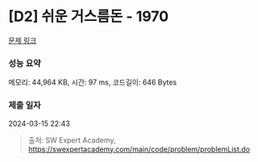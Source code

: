 # [D2] 쉬운 거스름돈 - 1970 

[문제 링크](https://swexpertacademy.com/main/code/problem/problemDetail.do?contestProbId=AV5PsIl6AXIDFAUq) 

### 성능 요약

메모리: 44,964 KB, 시간: 97 ms, 코드길이: 646 Bytes

### 제출 일자

2024-03-15 22:43



> 출처: SW Expert Academy, https://swexpertacademy.com/main/code/problem/problemList.do